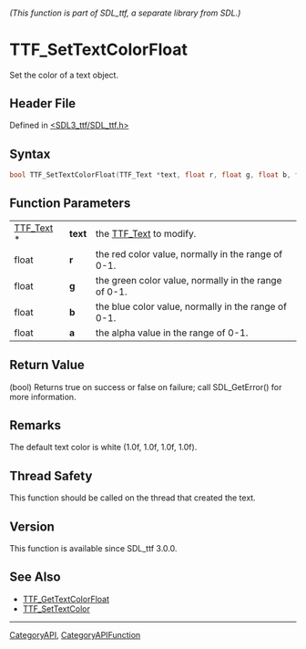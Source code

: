###### (This function is part of SDL_ttf, a separate library from SDL.)
# TTF_SetTextColorFloat

Set the color of a text object.

## Header File

Defined in [<SDL3_ttf/SDL_ttf.h>](https://github.com/libsdl-org/SDL_ttf/blob/main/include/SDL3_ttf/SDL_ttf.h)

## Syntax

```c
bool TTF_SetTextColorFloat(TTF_Text *text, float r, float g, float b, float a);
```

## Function Parameters

|                        |          |                                                      |
| ---------------------- | -------- | ---------------------------------------------------- |
| [TTF_Text](TTF_Text) * | **text** | the [TTF_Text](TTF_Text) to modify.                  |
| float                  | **r**    | the red color value, normally in the range of 0-1.   |
| float                  | **g**    | the green color value, normally in the range of 0-1. |
| float                  | **b**    | the blue color value, normally in the range of 0-1.  |
| float                  | **a**    | the alpha value in the range of 0-1.                 |

## Return Value

(bool) Returns true on success or false on failure; call SDL_GetError() for
more information.

## Remarks

The default text color is white (1.0f, 1.0f, 1.0f, 1.0f).

## Thread Safety

This function should be called on the thread that created the text.

## Version

This function is available since SDL_ttf 3.0.0.

## See Also

- [TTF_GetTextColorFloat](TTF_GetTextColorFloat)
- [TTF_SetTextColor](TTF_SetTextColor)

----
[CategoryAPI](CategoryAPI), [CategoryAPIFunction](CategoryAPIFunction)

